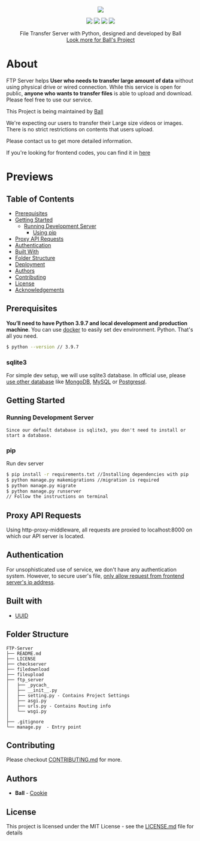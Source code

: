 <br />
<br />
<br />
<p align="center">
    <a href="https://www.django-rest-framework.org/"><img src="https://drfrakib.files.wordpress.com/2017/11/rest-logo.png" /></a>
  
  <p align="center">
    <img src="https://img.shields.io/badge/license-MIT-black.svg" />
    <img src="https://img.shields.io/badge/python-v3.9.7-orange.svg" />
    <img src="https://img.shields.io/badge/django-v3.4.1-blue.svg">
    <img src="https://img.shields.io/badge/DRF-v3.12.4-red.svg">
  </p>
  
  <p align="center">
    File Transfer Server with Python, designed and developed by Ball
    <br />
    <a href="https://github.com/Jinho-Choi123?tab=repositories">Look more for Ball's Project</a>
  </p>
</p>


# About

FTP Server helps **User who needs to transfer large amount of data** without using physical drive or wired connection. While this service is open for public, **anyone who wants to transfer files** is able to upload and download. Please feel free to use our service.


This Project is being maintained by [Ball](https://github.com/Jinho-Choi123)

We're expecting our users to transfer their Large size videos or images. There is no strict restrictions on contents that users upload.

Please contact us to get more detailed information.

If you're looking for frontend codes, you can find it in [here](https://github.com/Jinho-Choi123/FTP-Frontend)

# Previews

## Table of Contents

- [Prerequisites](#prerequisites)
- [Getting Started](#getting-started)
    - [Running Development Server](#running-development-server)
        - [Using pip](#pip)
- [Proxy API Requests](#proxy-api-requests)
- [Authentication](#authentication)
- [Built With](#built-with)
- [Folder Structure](#folder-structure)
- [Deployment](#deployment)
- [Authors](#authors)
- [Contributing](#contributing)
- [License](#license)
- [Acknowledgements](#acknowledgements)

## Prerequisites

**You’ll need to have Python 3.9.7 and local development and production machine**. You can use [docker](https://www.docker.com/) to easily set dev environment.
Python. That's all you need.

```sh
$ python --version // 3.9.7
```
### sqlite3
For simple dev setup, we will use sqlite3 database. In official use, please [use other database](https://docs.djangoproject.com/en/3.2/topics/db/multi-db/) like [MongoDB](https://www.mongodb.com/), [MySQL](https://www.mysql.com/) or [Postgresql](https://www.postgresql.org/). 

## Getting Started

### Running Development Server
```
Since our default database is sqlite3, you don't need to install or start a database.
```

### pip

Run dev server

```sh
$ pip install -r requirements.txt //Installing dependencies with pip
$ python manage.py makemigrations //migration is required
$ python manage.py migrate 
$ python manage.py runserver
// Follow the instructions on terminal
```

## Proxy API Requests

Using http-proxy-middleware, all requests are proxied to localhost:8000 on which our API server is located.

## Authentication

For unsophisticated use of service, we don't have any authentication system. However, to secure user's file, [only allow request from frontend server's ip address](https://www.django-rest-framework.org/api-guide/permissions/).

## Built with

* [UUID](https://docs.python.org/3/library/uuid.html)

## Folder Structure
```
FTP-Server
├── README.md
├── LICENSE
├── checkserver
├── filedownload
├── fileupload
├── ftp_server
│   ├── _pycach_
│   ├── __init__.py
│   ├── setting.py - Contains Project Settings
│   ├── asgi.py
│   ├── urls.py - Contains Routing info
│   └── wsgi.py
│
├── .gitignore
└── manage.py  - Entry point
```


## Contributing

Please checkout [CONTRIBUTING.md](CONTRIBUTING.md) for more.


## Authors

* **Ball** - [Cookie](https://github.com/Jinho-Choi123)


## License

This project is licensed under the MIT License - see the [LICENSE.md](LICENSE.md) file for details

